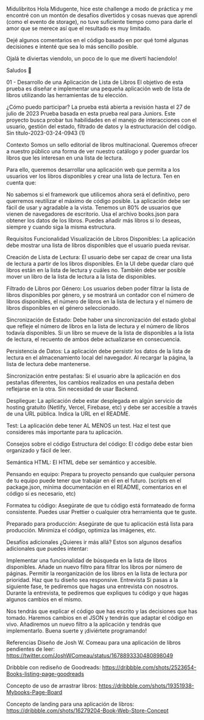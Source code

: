 Midulibritos
Hola Midugente, hice este challenge a modo de práctica y me encontré con un montón de desafíos divertidos y cosas nuevas que aprendí (como el evento de storage), no tuve suficiente tiempo como para darle el amor que se merece así que el resultado es muy limitado.

Dejé algunos comentarios en el código basado en por qué tomé algunas decisiones e intenté que sea lo más sencillo posible.

Ojalá te diviertas viendolo, un poco de lo que me divertí haciendolo!

Saludos 🙌

01 - Desarrollo de una Aplicación de Lista de Libros
El objetivo de esta prueba es diseñar e implementar una pequeña aplicación web de lista de libros utilizando las herramientas de tu elección.

¿Cómo puedo participar?
La prueba está abierta a revisión hasta el 27 de julio de 2023
Prueba basada en esta prueba real para Juniors.
Este proyecto busca probar tus habilidades en el manejo de interacciones con el usuario, gestión del estado, filtrado de datos y la estructuración del código. Sin título-2023-03-24-0943 (1)

Contexto
Somos un sello editorial de libros multinacional. Queremos ofrecer a nuestro público una forma de ver nuestro catálogo y poder guardar los libros que les interesan en una lista de lectura.

Para ello, queremos desarrollar una aplicación web que permita a los usuarios ver los libros disponibles y crear una lista de lectura. Ten en cuenta que:

No sabemos si el framework que utilicemos ahora será el definitivo, pero querremos reutilizar el máximo de código posible.
La aplicación debe ser fácil de usar y agradable a la vista.
Tenemos un 80% de usuarios que vienen de navegadores de escritorio.
Usa el archivo books.json para obtener los datos de los libros. Puedes añadir más libros si lo deseas, siempre y cuando siga la misma estructura.

Requisitos
Funcionalidad
Visualización de Libros Disponibles: La aplicación debe mostrar una lista de libros disponibles que el usuario pueda revisar.

Creación de Lista de Lectura: El usuario debe ser capaz de crear una lista de lectura a partir de los libros disponibles. En la UI debe quedar claro qué libros están en la lista de lectura y cuáles no. También debe ser posible mover un libro de la lista de lectura a la lista de disponibles.

Filtrado de Libros por Género: Los usuarios deben poder filtrar la lista de libros disponibles por género, y se mostrará un contador con el número de libros disponibles, el número de libros en la lista de lectura y el número de libros disponibles en el género seleccionado.

Sincronización de Estado: Debe haber una sincronización del estado global que refleje el número de libros en la lista de lectura y el número de libros todavía disponibles. Si un libro se mueve de la lista de disponibles a la lista de lectura, el recuento de ambos debe actualizarse en consecuencia.

Persistencia de Datos: La aplicación debe persistir los datos de la lista de lectura en el almacenamiento local del navegador. Al recargar la página, la lista de lectura debe mantenerse.

Sincronización entre pestañas: Si el usuario abre la aplicación en dos pestañas diferentes, los cambios realizados en una pestaña deben reflejarse en la otra. Sin necesidad de usar Backend.

Despliegue: La aplicación debe estar desplegada en algún servicio de hosting gratuito (Netlify, Vercel, Firebase, etc) y debe ser accesible a través de una URL pública. Indica la URL en el README.

Test: La aplicación debe tener AL MENOS un test. Haz el test que consideres más importante para tu aplicación.

Consejos sobre el código
Estructura del código: El código debe estar bien organizado y fácil de leer.

Semántica HTML: El HTML debe ser semántico y accesible.

Pensando en equipo: Prepara tu proyecto pensando que cualquier persona de tu equipo puede tener que trabajar en él en el futuro. (scripts en el package.json, mínima documentación en el README, comentarios en el código si es necesario, etc)

Formatea tu código: Asegúrate de que tu código está formateado de forma consistente. Puedes usar Prettier o cualquier otra herramienta que te guste.

Preparado para producción: Asegúrate de que tu aplicación está lista para producción. Minimiza el código, optimiza las imágenes, etc.

Desafíos adicionales
¿Quieres ir más allá? Estos son algunos desafíos adicionales que puedes intentar:

Implementar una funcionalidad de búsqueda en la lista de libros disponibles.
Añade un nuevo filtro para filtrar los libros por número de páginas.
Permitir la reorganización de los libros en la lista de lectura por prioridad.
Haz que tu diseño sea responsive.
Entrevista
Si pasas a la siguiente fase, te pediremos que hagas una entrevista con nosotros. Durante la entrevista, te pediremos que expliques tu código y que hagas algunos cambios en el mismo.

Nos tendrás que explicar el código que has escrito y las decisiones que has tomado.
Haremos cambios en el JSON y tendrás que adaptar el código en vivo.
Añadiremos un nuevo filtro a la aplicación y tendrás que implementarlo.
Buena suerte y ¡diviértete programando!

Referencias
Diseño de Josh W. Comeau para una aplicación de libros pendientes de leer: https://twitter.com/JoshWComeau/status/1678893330480898049

Dribbble con rediseño de Goodreads: https://dribbble.com/shots/2523654-Books-listing-page-goodreads

Concepto de uso de arrastrar libros: https://dribbble.com/shots/19351938-Mybooks-Page-Board

Concepto de landing para una aplicación de libros: https://dribbble.com/shots/16279204-Book-Web-Store-Concept